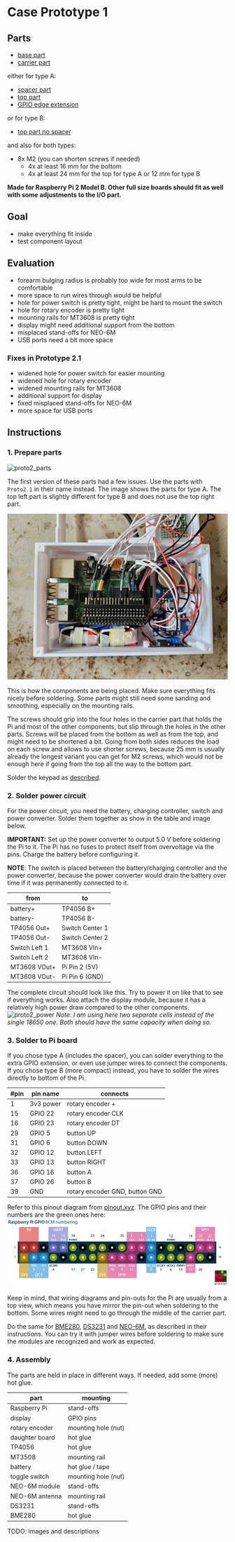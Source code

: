 Case Prototype 1
================

## Parts
* [base part](parts/Proto2.1-base.stl)
* [carrier part](parts/Proto2.1-carrier.stl)

either for type A:
* [spacer part](parts/Proto2.1-spacer.stl)
* [top part](parts/Proto2.1-top.stl)
* [GPIO edge extension](https://wiki.52pi.com/index.php?title=EP-0121)

or for type B:
* [top part no spacer](/prototype2/parts/Proto2.1-top-no-spacer.stl)

and also for both types:
* 8x M2 (you can shorten screws if needed)
  * 4x at least 16 mm for the bottom
  * 4x at least 24 mm for the top for type A or 12 mm for type B

**Made for Raspberry Pi 2 Model B. Other full size boards should fit as well with some adjustments to the I/O part.**

## Goal

* make everything fit inside
* test component layout

## Evaluation

* forearm bulging radius is probably too wide for most arms to be comfortable
* more space to run wires through would be helpful
* hole for power switch is pretty tight, might be hard to mount the switch
* hole for rotary encoder is pretty tight
* mounting rails for MT3608 is pretty tight
* display might need additional support from the bottom
* misplaced stand-offs for NEO-6M
* USB ports need a bit more space

### Fixes in Prototype 2.1

* widened hole for power switch for easier mounting
* widened hole for rotary encoder
* widened mounting rails for MT3608
* additional support for display
* fixed misplaced stand-offs for NEO-6M
* more space for USB ports

## Instructions

### 1. Prepare parts

![proto2_parts](proto2_parts.jpg)

The first version of these parts had a few issues. Use the parts with ``Proto2.1`` in their name instead.
The image shows the parts for type A. The top left part is slightly different for type B and does not use the top right
part.

![proto2_placing](proto2_placing.jpg)

This is how the components are being placed. Make sure everything fits nicely before soldering. Some parts might still
need some sanding and smoothing, especially on the mounting rails.

The screws should grip into the four holes in the carrier part that holds the Pi and most of the other components, but
slip through the holes in the other parts. Screws will be placed from the bottom as well as from the top, and might need
to be shortened a bit. Going from both sides reduces the load on each screw and allows to use shorter screws, because
25 mm is usually already the longest variant you can get for M2 screws, which would not be enough here if going from the
top all the way to the bottom part.

Solder the keypad as [described](../keypad.md).

### 2. Solder power circuit

For the power circuit, you need the battery, charging controller, switch and power converter. Solder them together as
show in the table and image below.

**IMPORTANT:** Set up the power converter to output 5.0 V before soldering the Pi to it. The Pi has no fuses to protect
itself from overvoltage via the pins. Charge the battery before configuring it.

**NOTE**: The switch is placed between the battery/charging controller and the power converter, because the power
converter would drain the battery over time if it was permanently connected to it.

| from          | to              |
|---------------|-----------------|
| battery+      | TP4056 B+       |
| battery-      | TP4056 B-       |
| TP4056 Out+   | Switch Center 1 |
| TP4056 Out-   | Switch Center 2 |
| Switch Left 1 | MT3608 VIn+     |
| Switch Left 2 | MT3608 VIn-     |
| MT3608 VOut+  | Pi Pin 2 (5V)   |
| MT3608 VOut-  | Pi Pin 6 (GND)  |

The complete circuit should look like this. Try to power it on like that to see if everything works. Also attach the
display module, because it has a relatively high power draw compared to the other components.
![proto2_power](proto2_power.jpg)
*Note: I am using here two separate cells instead of the single 18650 one. Both should have the same capacity when doing
so.*

### 3. Solder to Pi board

If you chose type A (includes the spacer), you can solder everything to the extra GPIO extension, or even use jumper
wires to connect the components. If you chose type B (more compact) instead, you have to solder the wires directly to
bottom of the Pi.

| #pin | pin name  | connects                       |
|------|-----------|--------------------------------|
| 1    | 3v3 power | rotary encoder +               |
| 15   | GPIO 22   | rotary encoder CLK             |
| 16   | GPIO 23   | rotary encoder DT              |
| 29   | GPIO 5    | button UP                      |
| 31   | GPIO 6    | button DOWN                    |
| 32   | GPIO 12   | button LEFT                    |
| 33   | GPIO 13   | button RIGHT                   |
| 36   | GPIO 16   | button A                       |
| 37   | GPIO 26   | button B                       |
| 39   | GND       | rotary encoder GND, button GND |

Refer to this pinout diagram from [pinout.xyz](https://pinout.xyz/). The GPIO pins and their numbers are the green ones
here:
![pinout](../pinout.png)

Keep in mind, that wiring diagrams and pin-outs for the Pi are usually from a top view, which means you have mirror the
pin-out when soldering to the bottom. Some wires might need to go through the middle of the carrier part.

Do the same for [BME280](../BME280.md), [DS3231](../DS3231.md) and [NEO-6M](../NEO-6M.md), as described in their instructions.
You can try it with jumper wires before soldering to make sure the modules are recognized and work as expected.

### 4. Assembly

The parts are held in place in different ways. If needed, add some (more) hot glue.

| part           | mounting            |
|----------------|---------------------|
| Raspberry Pi   | stand-offs          |
| display        | GPIO pins           |
| rotary encoder | mounting hole (nut) |
| daughter board | hot glue            |
| TP4056         | hot glue            |
| MT3508         | mounting rail       |
| battery        | hot glue / tape     |
| toggle switch  | mounting hole (nut) | 
| NEO-6M module  | stand-offs          |
| NEO-6M antenna | mounting rail       |
| DS3231         | stand-offs          |
| BME280         | hot glue            |

TODO: images and descriptions
